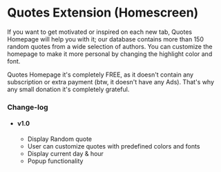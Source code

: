 # Quotes Extension (Homescreen)
If you want to get motivated or inspired on each new tab, Quotes Homepage will help you with it; our database contains more than 150 random quotes from a wide selection of authors. You can customize the homepage to make it more personal by changing the highlight color and font.

Quotes Homepage it's completely FREE, as it doesn't contain any subscription or extra payment (btw, it doesn't have any Ads). That's why any small donation it's completely grateful. 

### Change-log
- #### v1.0
  - Display Random quote
  - User can customize quotes with predefined colors and fonts
  - Display current day & hour
  - Popup functionality

